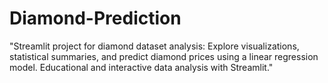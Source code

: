 # Diamond-Prediction
"Streamlit project for diamond dataset analysis: Explore visualizations, statistical summaries, and predict diamond prices using a linear regression model. Educational and interactive data analysis with Streamlit."

